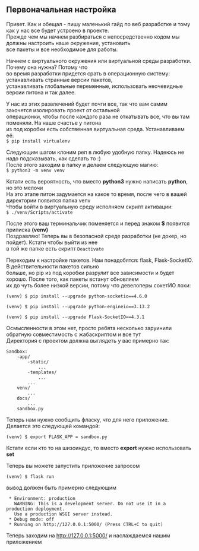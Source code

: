 ## Первоначальная настройка  

Привет. Как и обещал - пишу маленький гайд по веб разработке и тому как у нас все будет  устроено в проекте.  
Прежде чем мы начнем разбираться с непосредственно кодом мы должны настроить наше окружение, установить  
все пакеты и все необходимое для работы.

Начнем с виртуального окружения или виртуальной среды разработки. Почему она нужна? Потому что  
во время разработки придется срать в операционную систему: устанавливать странные версии пакетов,  
устанавливать глобальные переменные, использовать неочевидные версии питона и так далее.  

У нас из этих развлечений будет почти все, так что вам самим захочется изолировать проект от остальной  
операционки, чтобы после каждого раза не откатывать все, что вы там поменяли. На наше счастье у питона  
из под коробки есть собственная виртуальная среда. Устанавливаем её:  
`$ pip install virtualenv`   

Следующим шагом клоним реп в любую удобную папку. Надеюсь не надо подсказывать, как сделать то :)   
После этого заходим в папку и делаем следующую магию:  
`$ python3 -m venv venv`  

Кстати есть вероятность, что вместо **python3** нужно написать **python**, но это мелочи  
На это этапе питон задумается на какое то время, после чего в вашей директории появится папка venv  
Чтобы войти в виртуальную среду исполняем скрипт активации:   
`$ ./venv/Scripts/activate`  

После этого ваш терминальчик поменяется и перед знаком **$** появится приписка **(venv)**  
Поздравляю! Теперь вы в безопасной среде разработки (не докер, но пойдет). Кстати чтобы выйти из нее  
в той же папке есть скрипт `Deactivate`

Переходим к настройке пакетов. Нам понадобятся: flask, Flask-SocketIO. В действительности пакетов сильно  
больше, но pip из под коробки разрулит все зависимости и будет хорошо. После того, как пакеты встанут обновляем  
их до чуть более низкой версии, потому что девелоперы сокетИО лохи:  

`(venv) $ pip install --upgrade python-socketio==4.6.0`  

`(venv) $ pip install --upgrade python-engineio==3.13.2`  

`(venv) $ pip install --upgrade Flask-SocketIO==4.3.1`  

Осмысленности в этом нет, просто ребята несколько заруинили обратную совместимость с жабаскриптом и все тут  
Директория с проектом должна выглядеть у вас примерно так:  
```
Sandbox:  
    -app/  
        -static/  
            ...  
        -templates/  
            ...  
        ...  
    venv/  
        ...  
    docs/
        ...
    sandbox.py  
```
Теперь нам нужно сообщить фласку, что для него приложение. Делается это следующей командой:

`(venv) $ export FLASK_APP = sandbox.py`  

Кстати если кто то на шизоиндус, то вместо **export** нужно использовать **set**  

Теперь вы можете запустить приложение запросом  

`(venv) $ flask run`  

вывод должен быть примерно следующим

```
 * Environment: production
   WARNING: This is a development server. Do not use it in a production deployment.
   Use a production WSGI server instead.
 * Debug mode: off
 * Running on http://127.0.0.1:5000/ (Press CTRL+C to quit)
```

Теперь заходим на http://127.0.0.1:5000/ и наслаждаемся нашим приложением